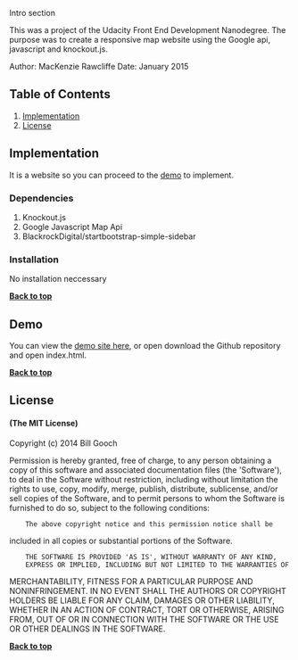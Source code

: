 Intro section

This was a project of the Udacity Front End Development Nanodegree. The purpose was to create a responsive map website using the Google api, javascript and knockout.js.

Author: MacKenzie Rawcliffe
Date: January 2015

## Table of Contents

1. [Implementation](#implementation)
2. [License](#license)


## Implementation

It is a website so you can proceed to the [demo](#demo) to implement.

### Dependencies

1. Knockout.js
2. Google Javascript Map Api
3. BlackrockDigital/startbootstrap-simple-sidebar

### Installation

No installation neccessary

**[Back to top](#table-of-contents)**

## Demo

You can view the [demo site here](http://kenziejoy.github.io/frontend-nanodegree-map/), or open download the Github repository and open index.html.

**[Back to top](#table-of-contents)**


## License

#### (The MIT License)

Copyright (c) 2014 Bill Gooch

Permission is hereby granted, free of charge, to any person obtaining
a copy of this software and associated documentation files (the
'Software'), to deal in the Software without restriction, including
without limitation the rights to use, copy, modify, merge, publish,
		distribute, sublicense, and/or sell copies of the Software, and to
permit persons to whom the Software is furnished to do so, subject to
the following conditions:

		The above copyright notice and this permission notice shall be
included in all copies or substantial portions of the Software.

		THE SOFTWARE IS PROVIDED 'AS IS', WITHOUT WARRANTY OF ANY KIND,
		EXPRESS OR IMPLIED, INCLUDING BUT NOT LIMITED TO THE WARRANTIES OF
MERCHANTABILITY, FITNESS FOR A PARTICULAR PURPOSE AND NONINFRINGEMENT.
		IN NO EVENT SHALL THE AUTHORS OR COPYRIGHT HOLDERS BE LIABLE FOR ANY
CLAIM, DAMAGES OR OTHER LIABILITY, WHETHER IN AN ACTION OF CONTRACT,
		TORT OR OTHERWISE, ARISING FROM, OUT OF OR IN CONNECTION WITH THE
SOFTWARE OR THE USE OR OTHER DEALINGS IN THE SOFTWARE.

**[Back to top](#table-of-contents)**

